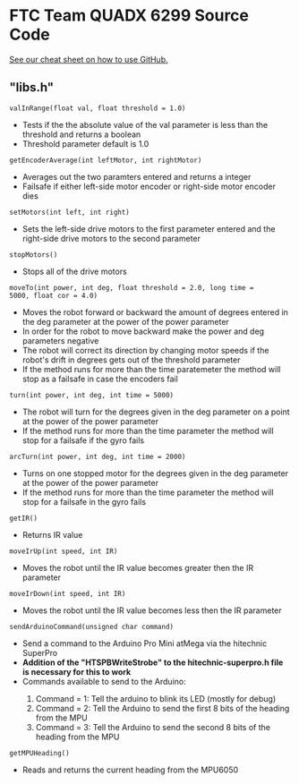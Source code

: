 # FTC Team QUADX 6299 Source Code

[See our cheat sheet on how to use GitHub.](https://docs.google.com/file/d/0B5eawMJjTXR9Y0NiX0NheXZ1dTA/edit)

<h2><strong>"libs.h"</strong></h2>

<code>valInRange(float val, float threshold = 1.0)</code>
* Tests if the the absolute value of the val parameter is less than the threshold and returns a boolean
* Threshold parameter default is 1.0

<code>getEncoderAverage(int leftMotor, int rightMotor)</code>
* Averages out the two paramters entered and returns a integer
* Failsafe if either left-side motor encoder or right-side motor encoder dies
 
<code>setMotors(int left, int right)</code>
* Sets the left-side drive motors to the first parameter entered and the right-side drive motors to the second parameter
 
<code>stopMotors()</code>
* Stops all of the drive motors

<code>moveTo(int power, int deg, float threshold = 2.0, long time = 5000, float cor = 4.0)</code>
* Moves the robot forward or backward the amount of degrees entered in the deg parameter at the power of the power parameter
* In order for the robot to move backward make the power and deg parameters negative
* The robot will correct its direction by changing motor speeds if the robot's drift in degrees gets out of the threshold parameter
* If the method runs for more than the time paratemeter the method will stop as a failsafe in case the encoders fail

<code>turn(int power, int deg, int time = 5000)</code>
* The robot will turn for the degrees given in the deg parameter on a point at the power of the power parameter
* If the method runs for more than the time parameter the method will stop for a failsafe if the gyro fails
 
<code>arcTurn(int power, int deg, int time = 2000)</code>
* Turns on one stopped motor for the degrees given in the deg parameter at the power of the power parameter
* If the method runs for more than the time parameter the method will stop for a failsafe in the gyro fails

<code>getIR()</code>
* Returns IR value
 
<code>moveIrUp(int speed, int IR)</code>
* Moves the robot until the IR value becomes greater then the IR parameter

<code>moveIrDown(int speed, int IR)</code>
* Moves the robot until the IR value becomes less then the IR parameter

<code>sendArduinoCommand(unsigned char command)</code>
* Send a command to the Arduino Pro Mini atMega via the hitechnic SuperPro
* <b>Addition of the "HTSPBWriteStrobe" to the hitechnic-superpro.h file is necessary for this to work</b>
* Commands available to send to the Arduino: 
<ol>
 <ol>
  <li>Command = 1: Tell the arduino to blink its LED (mostly for debug)</li>
  <li>Command = 2: Tell the Arduino to send the first 8 bits of the heading from the MPU</li>
  <li>Command = 3: Tell the Arduino to send the second 8 bits of the heading from the MPU</li>
  </ol>
</ol>

<code>getMPUHeading()</code>
* Reads and returns the current heading from the MPU6050


